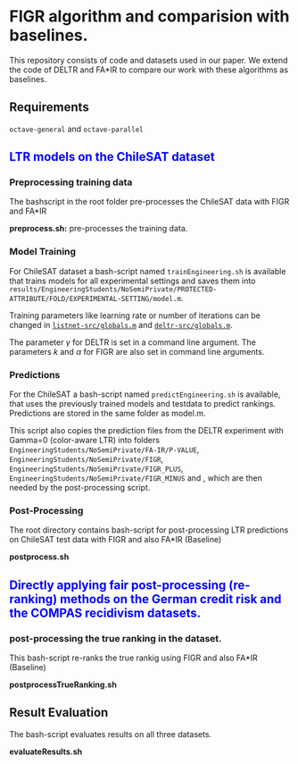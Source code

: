 # FIGR algorithm and comparision with baselines.
This repository consists of code and datasets used in our paper. We extend the code of DELTR and FA\*IR to compare our work with these algorithms as baselines.


## Requirements
``octave-general`` and ``octave-parallel``

## <font color="blue">LTR models on the ChileSAT dataset</font>

### Preprocessing training data
The bashscript in the root folder pre-processes the ChileSAT data with FIGR and FA\*IR

**preprocess.sh:** pre-processes the training data.

### Model Training

For ChileSAT dataset a bash-script named ``trainEngineering.sh`` is available that trains models for all experimental settings and saves them into ``results/EngineeringStudents/NoSemiPrivate/PROTECTED-ATTRIBUTE/FOLD/EXPERIMENTAL-SETTING/model.m``. 

Training parameters like learning rate or number of iterations can be changed in [``listnet-src/globals.m``](https://github.com/sruthigorantla/FIGR/listnet-src/globals.m) and [``deltr-src/globals.m``](https://github.com/sruthigorantla/FIGR/deltr-src/globals.m). 

The parameter $\gamma$ for DELTR is set in a command line argument.
The parameters $k$ and $\alpha$ for FIGR are also set in command line arguments.

### Predictions

For the ChileSAT a bash-script named ``predictEngineering.sh`` is available, that uses the previously trained models and testdata to predict rankings. Predictions are stored in the same folder as model.m.

This script also copies the prediction files from the DELTR experiment with Gamma=0 (color-aware LTR) into folders ``EngineeringStudents/NoSemiPrivate/FA-IR/P-VALUE``, ``EngineeringStudents/NoSemiPrivate/FIGR``, ``EngineeringStudents/NoSemiPrivate/FIGR_PLUS``, ``EngineeringStudents/NoSemiPrivate/FIGR_MINUS`` and , which are then needed by the post-processing script.

### Post-Processing 

The root directory contains bash-script for post-processing LTR predictions on ChileSAT test data with FIGR and also FA\*IR (Baseline)

**postprocess.sh** 


## <font color="blue">Directly applying fair post-processing (re-ranking) methods on the German credit risk and the COMPAS recidivism datasets.</font>

### post-processing the true ranking in the dataset.

This bash-script re-ranks the true rankig using FIGR and also FA*IR (Baseline)

**postprocessTrueRanking.sh**

## Result Evaluation

The bash-script evaluates results on all three datasets.

**evaluateResults.sh**
